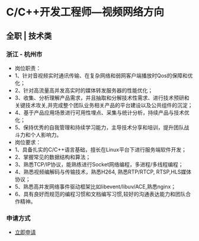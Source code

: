 
# C/C++开发工程师—视频网络方向
## 全职  |  技术类
### 浙江 - 杭州市

- 岗位职责：
- 1、针对音视频实时通讯传输、在复杂网络和弱网客户端播放时Qos的保障和优化；
- 2、针对高流量高并发高实时的媒体转发服务器的性能优化；
- 3、收集、分析理解产品需求，并且抽取和分解技术性需求、进行技术预研和关键技术攻关,并完成整个团队业务相关产品的平台建设以及公共组件的沉淀；
- 4、基于产品应用场景进行可用性埋点、采集与统计分析，持续产品与技术优化；
- 5、保持优秀的自我管理和持续学习能力，主导技术分享和培训，提升团队战斗力和个人影响力。
- 岗位要求：
- 1、具备扎实的C/C++语言基础，擅长在Linux平台下进行服务端软件开发；
- 2、掌握常见的数据结构和算法；
- 3、熟悉TCP/IP协议，能熟练进行Socket网络编程，多进程/多线程编程；
- 4、熟悉视频编解码与传输技术，熟悉H264, 熟悉RTP/RTCP, RTSP,HLS媒体协议；
- 5、熟悉高并发网络事件驱动框架比如libevent/libuv/ACE,熟悉nginx；
- 6、具有良好而规范的编程习惯和文档编写习惯,较好的沟通表达能力和团队合作精神。
### 申请方式
- <a href="mailto:hr@tuya.com" title=yourName-C/C++开发工程师—视频网络方向>立即申请</a>